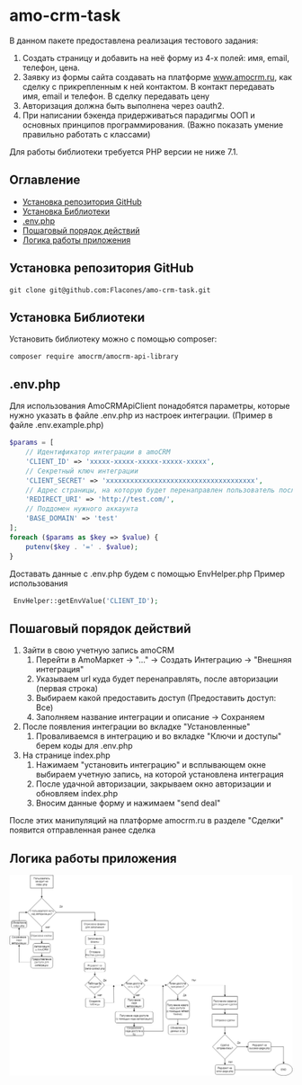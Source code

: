 # amo-crm-task

В данном пакете предоставлена реализация тестового задания:
1. Создать страницу и добавить на неё форму из 4-х полей: имя, email, телефон, цена.
2. Заявку из формы сайта создавать на платформе www.amocrm.ru, как сделку с прикрепленным к ней контактом. В контакт передавать имя, email и телефон. В сделку передавать цену
3. Авторизация должна быть выполнена через oauth2.
4. При написании бэкенда придерживаться парадигмы ООП и основных принципов программирования. (Важно показать умение правильно работать с классами)

Для работы библиотеки требуется PHP версии не ниже 7.1.

## Оглавление
- [Установка репозитория GitHub](#Установка-репозитория-GitHub)
- [Установка Библиотеки](#установка-Библиотеки)
- [.env.php](#.env.php)
- [Пошаговый порядок действий](#Пошаговый-порядок-действий)
- [Логика работы приложения](#Логика-работы-приложения)

## Установка репозитория GitHub

```
git clone git@github.com:Flacones/amo-crm-task.git
```
## Установка Библиотеки

Установить библиотеку можно с помощью composer:

```
composer require amocrm/amocrm-api-library
```

## .env.php
Для использования AmoCRMApiClient понадобятся параметры, которые нужно указать в файле .env.php из настроек интеграции. (Пример в файле .env.example.php)
```php
$params = [
    // Идентификатор интеграции в amoCRM
    'CLIENT_ID' => 'xxxxx-xxxxx-xxxxx-xxxxx-xxxxx',
    // Секретный ключ интеграции
    'CLIENT_SECRET' => 'xxxxxxxxxxxxxxxxxxxxxxxxxxxxxxxxxxxxx',
    // Адрес страницы, на которую будет перенаправлен пользователь после авторизации в amoCRM (должен совпадать с адресом, который указывали в интеграции)
    'REDIRECT_URI' => 'http://test.com/',
    // Поддомен нужного аккаунта
    'BASE_DOMAIN' => 'test'
];
foreach ($params as $key => $value) {
    putenv($key . '=' . $value);
}
```
Доставать данные с .env.php будем с помощью EnvHelper.php
Пример использования
```php
 EnvHelper::getEnvValue('CLIENT_ID');
```
## Пошаговый порядок действий
1. Зайти в свою учетную запись amoCRM
   1. Перейти в AmoМаркет -> "..." -> Создать Интеграцию -> "Внешняя интеграция"
   2. Указываем url куда будет перенаправлять, после авторизации (первая строка)
   3. Выбираем какой предоставить доступ (Предоставить доступ: Все)
   4. Заполняем название интеграции и описание -> Сохраняем
2. После появления интеграции во вкладке "Установленные"
   1. Проваливаемся в интеграцию и во вкладке "Ключи и доступы" берем коды для .env.php
2. На странице index.php
    1. Нажимаем "установить интеграцию" и всплывающем окне выбираем учетную запись, на которой установлена интеграция
    2. После удачной авторизации, закрываем окно авторизации и обновляем index.php
    3. Вносим данные форму и нажимаем "send deal"
   
После этих манипуляций на платформе amocrm.ru в разделе "Сделки" появится отправленная ранее сделка

## Логика работы приложения
![Logic_AP](https://github.com/Flacones/amo-crm-task/blob/main/html/pictures/Logic.drawio.png)